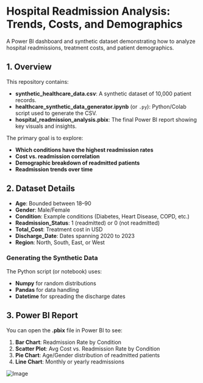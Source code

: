 # Hospital Readmission Analysis: Trends, Costs, and Demographics

A Power BI dashboard and synthetic dataset demonstrating how to analyze hospital readmissions, treatment costs, and patient demographics.

## 1. Overview

This repository contains:
- **synthetic_healthcare_data.csv**: A synthetic dataset of 10,000 patient records.
- **healthcare_synthetic_data_generator.ipynb** (or `.py`): Python/Colab script used to generate the CSV.
- **hospital_readmission_analysis.pbix**: The final Power BI report showing key visuals and insights.

The primary goal is to explore:
- **Which conditions have the highest readmission rates**  
- **Cost vs. readmission correlation**  
- **Demographic breakdown of readmitted patients**  
- **Readmission trends over time**

## 2. Dataset Details

- **Age**: Bounded between 18–90
- **Gender**: Male/Female
- **Condition**: Example conditions (Diabetes, Heart Disease, COPD, etc.)
- **Readmission_Status**: 1 (readmitted) or 0 (not readmitted)
- **Total_Cost**: Treatment cost in USD
- **Discharge_Date**: Dates spanning 2020 to 2023
- **Region**: North, South, East, or West

### Generating the Synthetic Data
The Python script (or notebook) uses:
- **Numpy** for random distributions
- **Pandas** for data handling
- **Datetime** for spreading the discharge dates

## 3. Power BI Report

You can open the **.pbix** file in Power BI to see:
1. **Bar Chart**: Readmission Rate by Condition  
2. **Scatter Plot**: Avg Cost vs. Readmission Rate by Condition  
3. **Pie Chart**: Age/Gender distribution of readmitted patients  
4. **Line Chart**: Monthly or yearly readmissions


![Image](https://github.com/user-attachments/assets/8b77d502-8c06-4f7f-8174-92e5278ff353)
